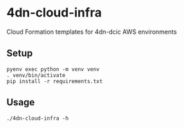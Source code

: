# 4dn-cloud-infra
Cloud Formation templates for 4dn-dcic AWS environments

## Setup

```
pyenv exec python -m venv venv
. venv/bin/activate
pip install -r requirements.txt
```

## Usage

`./4dn-cloud-infra -h`
